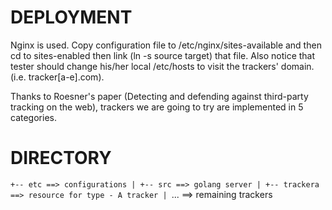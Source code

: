 DEPLOYMENT
==========

Nginx is used. Copy configuration file to /etc/nginx/sites-available and then
cd to sites-enabled then link (ln -s source target) that file. Also notice that
tester should change his/her local /etc/hosts to visit the trackers' domain.
(i.e. tracker[a-e].com).

Thanks to Roesner's paper (Detecting and defending against third-party tracking
 on the web), trackers we are going to try are implemented in 5 categories.

DIRECTORY
=========

`+-- etc ==> configurations
 |
 +-- src ==> golang server
 |
 +-- trackera ==> resource for type - A tracker
 |
 `... ==> remaining trackers

